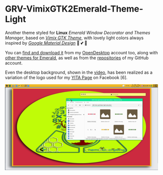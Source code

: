 # GRV-VimixGTK2Emerald-Theme-Light
Another theme styled for **Linux** *Emerald Window Decorator and Themes Manager*, based on [*Vimix GTK Theme*](https://github.com/vinceliuice/vimix-gtk-themes), with lovely light colors always inspired by [*Google Material Design*](https://material.io/) 💞 💕 💖

You can [find and download it](https://www.opendesktop.org/p/1305931/) from my [OpenDesktop](https://www.opendesktop.org) account too, along with [other themes for Emerald](https://www.opendesktop.org/u/mitma/), as well as from the [repositories](https://github.com/ChemBioScripting?tab=repositories) of my GitHub account.

Even the desktop background, shown in the [video](https://youtu.be/x8wW0cdEJHc), has been realized as a variation of the logo used for my [YITA Page](https://www.facebook.com/ChemBioScripting) on Facebook [6].

[![IMAGE ALT TEXT](https://raw.githubusercontent.com/ChemBioScripting/GRV-VimixGTK2Emerald-Theme-Light/master/imgs/YouTube_Cover.png)](https://youtu.be/x8wW0cdEJHc " GRV-VimixGTK2Emerald | A Light Theme (Teal-Yellow) for Linux Emerald")
